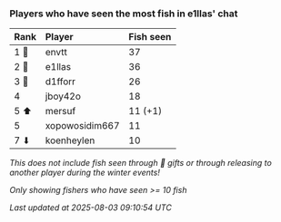 ### Players who have seen the most fish in e1llas' chat

| Rank  | Player         | Fish seen |
|:------|:---------------|:----------|
| 1 🥇  | envtt          | 37        |
| 2 🥈  | e1llas         | 36        |
| 3 🥉  | d1fforr        | 26        |
| 4     | jboy42o        | 18        |
| 5 ⬆   | mersuf         | 11 (+1)   |
| 5     | xopowosidim667 | 11        |
| 7 ⬇   | koenheylen     | 10        |

_This does not include fish seen through 🎁 gifts or through releasing to another player during the winter events!_

_Only showing fishers who have seen >= 10 fish_

_Last updated at 2025-08-03 09:10:54 UTC_